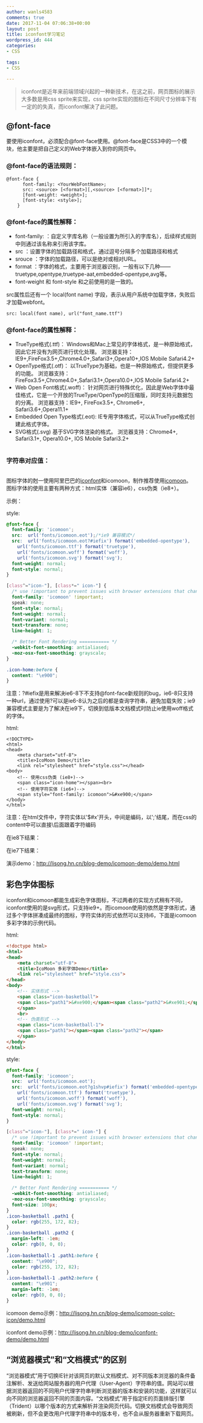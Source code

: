 ```yaml
---
author: wanls4583
comments: true
date: 2017-11-04 07:06:38+00:00
layout: post
title: iconfont学习笔记
wordpress_id: 444
categories:
- CSS

tags:
- CSS

---
```


>iconfont是近年来前端领域兴起的一种新技术，在这之前，网页图标的展示大多数是用css sprite来实现，css sprite实现的图标在不同尺寸分辨率下有一定的的失真，而iconfont解决了此问题。

## @font-face

要使用iconfont，必须配合@font-face使用。@font-face是CSS3中的一个模块，他主要是把自己定义的Web字体嵌入到你的网页中。

### @font-face的语法规则：
```
@font-face {
      font-family: <YourWebFontName>;
      src: <source> [<format>][,<source> [<format>]]*;
      [font-weight: <weight>];
      [font-style: <style>];
    }
```
### @font-face的属性解释：

- font-family: <YourWebFontName> ：自定义字库名称（一般设置为所引入的字库名），后续样式规则中则通过该名称来引用该字库。
- src ：设置字体的加载路径和格式，通过逗号分隔多个加载路径和格式
- srouce ：字体的加载路径，可以是绝对或相对URL。
- format ：字体的格式，主要用于浏览器识别，一般有以下几种——truetype,opentype,truetype-aat,embedded-opentype,avg等。
- font-weight 和 font-style 和之前使用的是一致的。 

src属性后还有一个 local(font name) 字段，表示从用户系统中加载字体，失败后才加载webfont。
```
src: local(font name), url("font_name.ttf")
```
### @font-face的属性解释：

- TrueType格式(.ttf)：
Windows和Mac上常见的字体格式，是一种原始格式，因此它并没有为网页进行优化处理。
浏览器支持：IE9+,FireFox3.5+,Chrome4.0+,Safari3+,Opera10+,IOS Mobile Safari4.2+
- OpenType格式(.otf)：
以TrueType为基础，也是一种原始格式，但提供更多的功能。
浏览器支持：FireFox3.5+,Chrome4.0+,Safari3.1+,Opera10.0+,IOS Mobile Safari4.2+
- Web Open Font格式(.woff)：
针对网页进行特殊优化，因此是Web字体中最佳格式，它是一个开放的TrueType/OpenType的压缩版，同时支持元数据包的分离。
浏览器支持：IE9+, FireFox3.5+, Chrome6+, Safari3.6+,Opera11.1+
- Embedded Open Type格式(.eot):
IE专用字体格式，可以从TrueType格式创建此格式字体。
- SVG格式(.svg)
基于SVG字体渲染的格式。
浏览器支持：Chrome4+, Safari3.1+, Opera10.0+, IOS Mobile Safari3.2+

<img src="https://wanls4583.github.io/images/posts/CSS/2017-11-04-iconfont学习笔记-1.png" alt="" />

### <format>字符串对应值：
<img src="https://wanls4583.github.io/images/posts/CSS/2017-11-04-iconfont学习笔记-2.png" alt="" />

图标字体的尅一使用阿里巴巴的<a href="http://www.iconfont.cn/">iconfont</a>和icomoon，制作推荐使用<a href="https://icomoon.io/app/#/select" rel="noopener" target="_blank">icomoon</a>。图标字体的使用主要有两种方式：html实体（兼容ie6），css伪类（ie8+）。

示例：

style:
```css
@font-face {
  font-family: 'icomoon';
  src:  url('fonts/icomoon.eot');/*ie9 兼容模式*/
  src:  url('fonts/icomoon.eot?#iefix') format('embedded-opentype'),
    url('fonts/icomoon.ttf') format('truetype'),
    url('fonts/icomoon.woff') format('woff'),
    url('fonts/icomoon.svg') format('svg');
  font-weight: normal;
  font-style: normal;
}

[class^="icon-"], [class*=" icon-"] {
  /* use !important to prevent issues with browser extensions that change fonts */
  font-family: 'icomoon' !important;
  speak: none;
  font-style: normal;
  font-weight: normal;
  font-variant: normal;
  text-transform: none;
  line-height: 1;

  /* Better Font Rendering =========== */
  -webkit-font-smoothing: antialiased;
  -moz-osx-font-smoothing: grayscale;
}

.icon-home:before {
  content: "\e900";
}
```
注意：?#iefix是用来解决ie6-8下不支持@font-face新规则的bug，ie6-8只支持一种url，通过使用?可以是ie6-8认为之后的都是查询字符串，避免加载失败；ie9 兼容模式主要是为了解决在ie9下，切换到低版本文档模式时防止ie使用woff格式的字体。

html:
```
<!DOCTYPE>
<html>
<head>
    <meta charset="utf-8">
    <title>IcoMoon Demo</title>
    <link rel="stylesheet" href="style.css"></head>
<body>
    <!-- 使用css伪类 (ie8+)-->
    <span class="icon-home"></span><br>
    <!-- 使用字符实体 (ie6+)-->
    <span style="font-family: icomoon">&#xe900;</span>
</body>
</html>
```
注意：在html文件中，字符实体以'$#x'开头，中间是编码，以';'结尾，而在css的content中可以直接\后面跟着字符编码

在ie8下结果：
<img src="https://wanls4583.github.io/images/posts/CSS/2017-11-04-iconfont学习笔记-3.png" alt="" />

在ie7下结果：
<img src="https://wanls4583.github.io/images/posts/CSS/2017-11-04-iconfont学习笔记-4.png" alt="" />

演示demo：<a href="http://lisong.hn.cn/blog-demo/icomoon-demo/demo.html" rel="noopener" target="_blank">http://lisong.hn.cn/blog-demo/icomoon-demo/demo.html</a>

## 彩色字体图标
iconfont和icomoon都能生成彩色字体图标，不过两者的实现方式稍有不同，iconfont使用的是svg形式，只支持ie9+。而icomoon使用的依然是字体形式，通过多个字体拼凑成最终的图标，字符实体的形式依然可以支持i6，下面是icomoon多彩字体的示例代码。

html:
```html
<!doctype html>
<html>
<head>
    <meta charset="utf-8">
    <title>IcoMoon 多彩字体Demo</title>
    <link rel="stylesheet" href="style.css">
</head>
<body>
    <!-- 实体形式 -->
    <span class="icon-basketball">
    <span class="path1">&#xe900;</span><span class="path2">&#xe901;</span>
    </span>
    <br>
    <!-- 伪类形式 -->
    <span class="icon-basketball-1">
    <span class="path1"></span><span class="path2"></span>
    </span>
</body>
</html>
```
style:
```css
@font-face {
  font-family: 'icomoon';
  src:  url('fonts/icomoon.eot');
  src:  url('fonts/icomoon.eot?g1shvp#iefix') format('embedded-opentype'),
    url('fonts/icomoon.ttf') format('truetype'),
    url('fonts/icomoon.woff') format('woff'),
    url('fonts/icomoon.svg') format('svg');
  font-weight: normal;
  font-style: normal;
}

[class^="icon-"], [class*=" icon-"] {
  /* use !important to prevent issues with browser extensions that change fonts */
  font-family: 'icomoon' !important;
  speak: none;
  font-style: normal;
  font-weight: normal;
  font-variant: normal;
  text-transform: none;
  line-height: 1;

  /* Better Font Rendering =========== */
  -webkit-font-smoothing: antialiased;
  -moz-osx-font-smoothing: grayscale;
  font-size: 100px;
}
.icon-basketball .path1 {
  color: rgb(255, 172, 82);
}
.icon-basketball .path2 {
  margin-left: -1em;
  color: rgb(0, 0, 0);
}
.icon-basketball-1 .path1:before {
  content: "\e900";
  color: rgb(255, 172, 82);
}
.icon-basketball-1 .path2:before {
  content: "\e901";
  margin-left: -1em;
  color: rgb(0, 0, 0);
}

```

icomoon demo示例：<a href="http://lisong.hn.cn/blog-demo/icomoon-color-icon/demo.html">http://lisong.hn.cn/blog-demo/icomoon-color-icon/demo.html</a>

iconfont demo示例：<a href="http://lisong.hn.cn/blog-demo/iconfont-demo/demo.html">http://lisong.hn.cn/blog-demo/iconfont-demo/demo.html</a>

## “浏览器模式”和“文档模式”的区别

“浏览器模式”用于切换IE针对该网页的默认文档模式、对不同版本浏览器的条件备注解析、发送给网站服务器的用户代理（User-Agent）字符串的值。网站可以根据浏览器返回的不同用户代理字符串判断浏览器的版本和安装的功能，这样就可以向不同的浏览器返回不同的页面内容。“文档模式”用于指定IE的页面排版引擎（Trident）以哪个版本的方式来解析并渲染网页代码。切换文档模式会导致网页被刷新，但不会更改用户代理字符串中的版本号，也不会从服务器重新下载网页。

